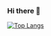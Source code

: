 ### Hi there 👋

[![Top Langs](https://github-readme-stats.vercel.app/api/top-langs/?username=andrewsanc)](https://github.com/andrewsanc/github-readme-stats)

<!--
**andrewsanc/andrewsanc** is a ✨ _special_ ✨ repository because its `README.md` (this file) appears on your GitHub profile.

Here are some ideas to get you started:

- 🔭 I’m currently working on ...
- 🌱 I’m currently learning ...
- 👯 I’m looking to collaborate on ...
- 🤔 I’m looking for help with ...
- 💬 Ask me about ...
- 📫 How to reach me: ...
- 😄 Pronouns: ...
- ⚡ Fun fact: ...
-->
